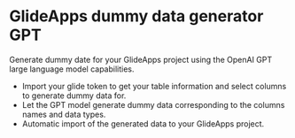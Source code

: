 # GlideApps dummy data generator GPT

Generate dummy date for your GlideApps project using the OpenAI GPT large language model capabilities.

- Import your glide token to get your table information and select columns to generate dummy data for.
- Let the GPT model generate dummy data corresponding to the columns names and data types.
- Automatic import of the generated data to your GlideApps project.
